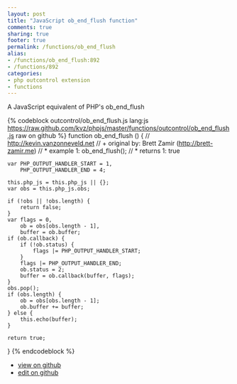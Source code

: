 ```yaml
---
layout: post
title: "JavaScript ob_end_flush function"
comments: true
sharing: true
footer: true
permalink: /functions/ob_end_flush
alias:
- /functions/ob_end_flush:892
- /functions/892
categories:
- php outcontrol extension
- functions
---
```

A JavaScript equivalent of PHP's ob_end_flush

<!-- more -->

{% codeblock outcontrol/ob_end_flush.js lang:js https://raw.github.com/kvz/phpjs/master/functions/outcontrol/ob_end_flush.js raw on github %}
function ob_end_flush () {
    // http://kevin.vanzonneveld.net
    // +   original by: Brett Zamir (http://brett-zamir.me)
    // *     example 1: ob_end_flush();
    // *     returns 1: true

    var PHP_OUTPUT_HANDLER_START = 1,
        PHP_OUTPUT_HANDLER_END = 4;

    this.php_js = this.php_js || {};
    var obs = this.php_js.obs;

    if (!obs || !obs.length) {
        return false;
    }
    var flags = 0,
        ob = obs[obs.length - 1],
        buffer = ob.buffer;
    if (ob.callback) {
        if (!ob.status) {
            flags |= PHP_OUTPUT_HANDLER_START;
        }
        flags |= PHP_OUTPUT_HANDLER_END;
        ob.status = 2;
        buffer = ob.callback(buffer, flags);
    }
    obs.pop();
    if (obs.length) {
        ob = obs[obs.length - 1];
        ob.buffer += buffer;
    } else {
        this.echo(buffer);
    }

    return true;
}
{% endcodeblock %}

 - [view on github](https://github.com/kvz/phpjs/blob/master/functions/outcontrol/ob_end_flush.js)
 - [edit on github](https://github.com/kvz/phpjs/edit/master/functions/outcontrol/ob_end_flush.js)

